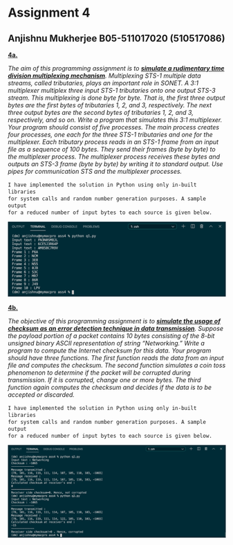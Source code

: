 # Assignment 4

## Anjishnu Mukherjee B05-511017020 (510517086)

<b><u>4a.</u></b> <p><i>The aim of this programming assignment is to <b><u>simulate a rudimentary time division
    multiplexing mechanism</u></b>. Multiplexing STS-1 multiple data streams, called tributaries,
    plays an important role in SONET. A 3:1 multiplexer multiplex three input STS-1
    tributaries onto one output STS-3 stream. This multiplexing is done byte for byte. That
    is, the first three output bytes are the first bytes of tributaries 1, 2, and 3, respectively.
    The next three output bytes are the second bytes of tributaries 1, 2, and 3, respectively,
    and so on. Write a program that simulates this 3:1 multiplexer. Your program should
    consist of five processes. The main process creates four processes, one each for the
    three STS-1 tributaries and one for the multiplexer. Each tributary process reads in an
    STS-1 frame from an input file as a sequence of 100 bytes. They send their frames (byte
    by byte) to the multiplexer process. The multiplexer process receives these bytes and
    outputs an STS-3 frame (byte by byte) by writing it to standard output. Use pipes for
    communication STS and the multiplexer processes.</i></p>

    I have implemented the solution in Python using only in-built libraries 
    for system calls and random number generation purposes. A sample output 
    for a reduced number of input bytes to each source is given below.

<p align="center">
  <img src="output_q1.png">
</p>

<div style="page-break-after: always;"></div>

<b><u>4b.</u></b> <p><i> The objective of this programming assignment is to <b><u>simulate the usage of checksum as
    an error detection technique in data transmission</u></b>. Suppose the payload portion of a
    packet contains 10 bytes consisting of the 8-bit unsigned binary ASCII representation
    of string “Networking.” Write a program to compute the Internet checksum for this
    data. Your program should have three functions. The first function reads the data from
    an input file and computes the checksum. The second function simulates a coin toss
    phenomenon to determine if the packet will be corrupted during transmission. If it is
    corrupted, change one or more bytes. The third function again computes the checksum
    and decides if the data is to be accepted or discarded. </i></p>

    I have implemented the solution in Python using only in-built libraries 
    for system calls and random number generation purposes. A sample output 
    for a reduced number of input bytes to each source is given below.

<p align="center">
  <img src="output_q2.png">
</p>
